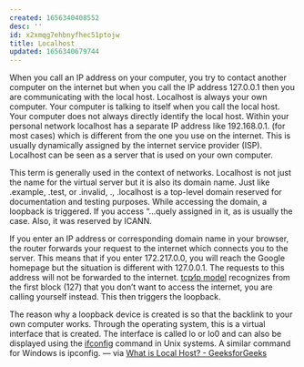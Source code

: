 ```yaml
---
created: 1656340408552
desc: ''
id: x2xmqg7ehbnyfhec51ptojw
title: Localhost
updated: 1656340679744
---
```

   
When you call an IP address on your computer, you try to contact another computer on the internet but when you call the IP address 127.0.0.1 then you are communicating with the local host. Localhost is always your own computer. Your computer is talking to itself when you call the local host. Your computer does not always directly identify the local host. Within your personal network localhost has a separate IP address like 192.168.0.1. (for most cases) which is different from the one you use on the internet. This is usually dynamically assigned by the internet service provider (ISP). Localhost can be seen as a server that is used on your own computer.   
   
This term is generally used in the context of networks. Localhost is not just the name for the virtual server but it is also its domain name. Just like .example, .test, or .invalid, ., .localhost is a top-level domain reserved for documentation and testing purposes. While accessing the domain, a loopback is triggered. If you access “...quely assigned in it, as is usually the case. Also, it was reserved by ICANN.   
   
If you enter an IP address or corresponding domain name in your browser, the router forwards your request to the internet which connects you to the server. This means that if you enter 172.217.0.0, you will reach the Google homepage but the situation is different with 127.0.0.1. The requests to this address will not be forwarded to the internet. [tcp⁄ip model](../devlog/tcp%E2%81%84ip%20model.md) recognizes from the first block (127) that you don’t want to access the internet, you are calling yourself instead. This then triggers the loopback.   
   
The reason why a loopback device is created is so that the backlink to your own computer works. Through the operating system, this is a virtual interface that is created. The interface is called lo or lo0 and can also be displayed using the [ifconfig](../devlog/ifconfig.md) command in Unix systems. A similar command for Windows is ipconfig. — via [What is Local Host? - GeeksforGeeks](https://www.geeksforgeeks.org/what-is-local-host/)
